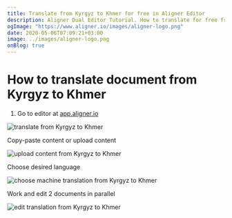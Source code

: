 ```yaml
---
title: Translate from Kyrgyz to Khmer for free in Aligner Editor
description: Aligner Dual Editor Tutorial. How to translate for free from Kyrgyz to Khmer. Aligner is multilingual document management platform. 
ogImage: "https://www.aligner.io/images/aligner-logo.png"
date: 2020-05-06T07:09:21+03:00
image: ../images/aligner-logo.png
onBlog: true
---
```


# How to translate document from Kyrgyz to Khmer

1. Go to editor at [app.aligner.io](https://app.aligner.io "Aligner App web page")

![translate from Kyrgyz to Khmer](../aligner-blank-editor.png "translate from Kyrgyz to Khmer")

Copy-paste content or upload content

![upload content from Kyrgyz to Khmer](../aligner-uploaded-document.png "upload content from Kyrgyz to Khmer")

Choose desired language

![choose machine translation from Kyrgyz to Khmer](../aligner-language-dropdown.png "choose machine translation from Kyrgyz to Khmer")

Work and edit 2 documents in parallel

![edit translation from Kyrgyz to Khmer](../aligner-double-sitded-editor.png "edit translation from Kyrgyz to Khmer")

